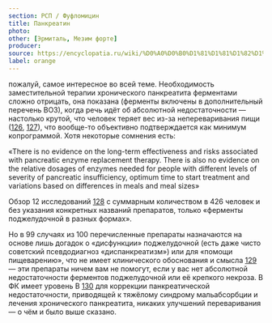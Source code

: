 ```yaml
---
section: РСП / Фуфломицин
title: Панкреатин
photo:
other: [Эрмиталь, Мезим форте]
producer:
source: https://encyclopatia.ru/wiki/%D0%A0%D0%B0%D1%81%D1%81%D1%82%D1%80%D0%B5%D0%BB%D1%8C%D0%BD%D1%8B%D0%B9_%D1%81%D0%BF%D0%B8%D1%81%D0%BE%D0%BA_%D0%BF%D1%80%D0%B5%D0%BF%D0%B0%D1%80%D0%B0%D1%82%D0%BE%D0%B2
label: orange
---
```


пожалуй, самое интересное во всей теме. Необходимость заместительной терапии хронического панкреатита ферментами сложно отрицать, она показана (ферменты включены в дополнительный перечень ВОЗ), когда речь идёт об абсолютной недостаточности — настолько крутой, что человек теряет вес из-за непереваривания пищи ([126](http://www.niddk.nih.gov/health-information/health-topics/liver-disease/pancreatitis/Pages/facts.aspx), [127](http://emedicine.medscape.com/article/2121028-treatment#d10)), что вообще-то объективно подтверждается как минимум копрограммой. Хотя некоторые сомнения есть:

«There is no evidence on the long-term effectiveness and risks associated with pancreatic enzyme replacement therapy. There is also no evidence on the relative dosages of enzymes needed for people with different levels of severity of pancreatic insufficiency, optimum time to start treatment and variations based on differences in meals and meal sizes»

Обзор 12 исследований [128](http://onlinelibrary.wiley.com/doi/10.1002/14651858.CD008227.pub2/abstract) с суммарным количеством в 426 человек и без указания конкретных названий препаратов, только «ферменты поджелудочной в разных формах».

Но в 99 случаях из 100 перечисленные препараты назначаются на основе лишь догадок о «дисфункции» поджелудочной (есть даже чисто советский псевдодиагноз «диспанкреатизм») или для «помощи пищеварению», что не имеет клинического обоснования и смысла [129](http://www.fda.gov/NewsEvents/Newsroom/PressAnnouncements/ucm149579.htm) — эти препараты ничем вам не помогут, если у вас нет абсолютной недостаточности ферментов поджелудочной или её крепкого некроза. В ФК имеет уровень B [130](http://www.rspor.ru/db_preparats_2010/pankreatin.pdf) для коррекции панкреатической недостаточности, приводящей к тяжёлому синдрому мальабсорбции и лечения хронического панкреатита, никаких улучшений переваривания — о чём и было выше сказано.
